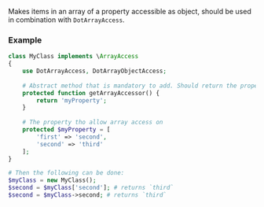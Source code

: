 <!---
title: DotArrayObjectAccess
subtitle: Traits
author: Robin Radic and Shea Lewis
-->

Makes items in an array of a property accessible as object, should be used in combination with `DotArrayAccess`.  

### Example
```php
class MyClass implements \ArrayAccess 
{
    use DotArrayAccess, DotArrayObjectAccess;
    
    # Abstract method that is mandatory to add. Should return the property name
    protected function getArrayAccessor() {
        return 'myProperty';
    }
    
    # The property tho allow array access on
    protected $myProperty = [
        'first' => 'second',
        'second' => 'third'
    ];
}

# Then the following can be done:
$myClass = new MyClass();
$second = $myClass['second']; # returns `third`
$second = $myClass->second; # returns `third`
```
